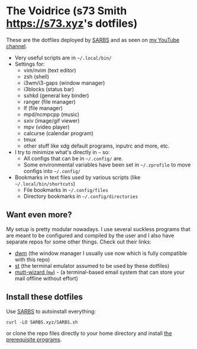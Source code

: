 # The Voidrice (s73 Smith <https://s73.xyz>'s dotfiles)

These are the dotfiles deployed by [SARBS](https://SARBS.xyz) and as seen on [my YouTube channel](https://youtube.com/c/s73xyz).

- Very useful scripts are in `~/.local/bin/`
- Settings for:
	- vim/nvim (text editor)
	- zsh (shell)
	- i3wm/i3-gaps (window manager)
	- i3blocks (status bar)
	- sxhkd (general key binder)
	- ranger (file manager)
	- lf (file manager)
	- mpd/ncmpcpp (music)
	- sxiv (image/gif viewer)
	- mpv (video player)
	- calcurse (calendar program)
	- tmux
	- other stuff like xdg default programs, inputrc and more, etc.
- I try to minimize what's directly in `~` so:
	- All configs that can be in `~/.config/` are.
	- Some environmental variables have been set in `~/.zprofile` to move configs into `~/.config/`
- Bookmarks in text files used by various scripts (like `~/.local/bin/shortcuts`)
	- File bookmarks in `~/.config/files`
	- Directory bookmarks in `~/.config/directories`

## Want even more?

My setup is pretty modular nowadays.
I use several suckless programs that are meant to be configured and compiled by the user and I also have separate repos for some other things.
Check out their links:

- [dwm](https://github.com/s73xyz/dwm) (the window manager I usually use now which is fully compatible with this repo)
- [st](https://github.com/s73xyz/st) (the terminal emulator assumed to be used by these dotfiles)
- [mutt-wizard (`mw`)](https://github.com/s73xyz/mutt-wizard) - (a terminal-based email system that can store your mail offline without effort)

## Install these dotfiles

Use [SARBS](https://SARBS.xyz) to autoinstall everything:

```
curl -LO SARBS.xyz/SARBS.sh
```

or clone the repo files directly to your home directory and install [the prerequisite programs](https://github.com/s73xyz/SARBS/blob/master/progs.csv).

